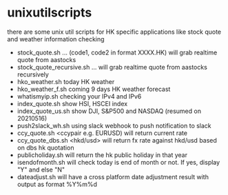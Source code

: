 # unixutilscripts
there are some unix util scripts for HK specific applications like stock quote and weather information checking

- stock_quote.sh <code1> <code2> ... (code1, code2 in format XXXX.HK) will grab realtime quote from aastocks
- stock_quote_recursive.sh <code1> <code2> ... will grab realtime quote from aastocks recursively
- hko_weather.sh today HK weather
- hko_weather_f.sh coming 9 days HK weather forecast
- whatismyip.sh checking your IPv4 and IPv6
- index_quote.sh show HSI, HSCEI index
- index_quote_us.sh show DJI, S&P500 and NASDAQ (resumed on 20210516)
- push2slack_wh.sh using slack webhook to push notification to slack
- ccy_quote.sh <ccypair e.g. EURUSD) will return current rate
- ccy_quote_dbs.sh <ccy> <hkd/usd> will return fx rate against hkd/usd based on dbs hk quotation
- publicholiday.sh <Year> will return the hk public holiday in that year
- isendofmonth.sh will check today is end of month or not. If yes, display "Y" and else "N"
- dateadjust.sh will have a cross platform date adjustment result with output as format %Y%m%d 
